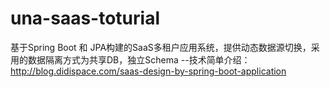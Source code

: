 # una-saas-toturial
基于Spring Boot 和 JPA构建的SaaS多租户应用系统，提供动态数据源切换，采用的数据隔离方式为共享DB，独立Schema
--技术简单介绍：
http://blog.didispace.com/saas-design-by-spring-boot-application
